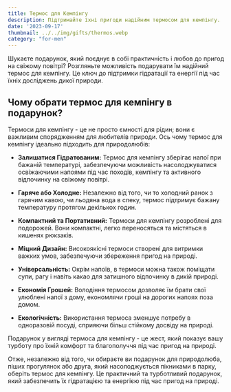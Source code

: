 ```yaml
---
title: Термос для Кемпінгу
description: Підтримайте їхні пригоди надійним термосом для кемпінгу.
date: '2023-09-17'
thumbnail: ../../img/gifts/thermos.webp
category: "for-men"
---
```

Шукаєте подарунок, який поєднує в собі практичність і любов до пригод на свіжому повітрі? Розгляньте можливість подарувати їм надійний термос для кемпінгу. Це ключ до підтримки гідратації та енергії під час їхніх досліджень дикої природи.

## Чому обрати термос для кемпінгу в подарунок?

Термоси для кемпінгу - це не просто ємності для рідин; вони є важливим спорядженням для любителів природи. Ось чому термос для кемпінгу ідеально підходить для природолюбів:

- **Залишатися Гідратованим:** Термос для кемпінгу зберігає напої при бажаній температурі, забезпечуючи можливість насолоджуватися освіжаючими напоями під час походів, кемпінгу та активного відпочинку на свіжому повітрі.

- **Гаряче або Холодне:** Незалежно від того, чи то холодний ранок з гарячим кавою, чи льодяна вода в спеку, термос підтримує бажану температуру протягом декількох годин.

- **Компактний та Портативний:** Термоси для кемпінгу розроблені для подорожей. Вони компактні, легко переносяться та містяться в кишенях рюкзаків.

- **Міцний Дизайн:** Високоякісні термоси створені для витримки важких умов, забезпечуючи збереження пригод на природі.

- **Універсальність:** Окрім напоїв, в термоси можна також поміщати супи, рагу і навіть какао для затишного відпочинку в дикій природі.

- **Економія Грошей:** Володіння термосом дозволяє їм брати свої улюблені напої з дому, економлячи гроші на дорогих напоях поза домом.

- **Екологічність:** Використання термоса зменшує потребу в одноразовій посуді, сприяючи більш стійкому досвіду на природі.

Подарунок у вигляді термоса для кемпінгу - це жест, який показує вашу турботу про їхній комфорт та благополуччя під час пригод на природі.

Отже, незалежно від того, чи обираєте ви подарунок для природолюба, піших прогулянок або друга, який насолоджується пікниками в парку, оберіть термос для кемпінгу. Це практичний та турботливий подарунок, який забезпечить їх гідратацією та енергією під час пригод на природі.
